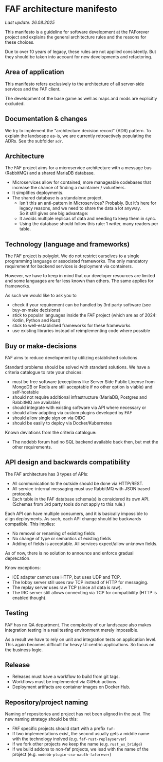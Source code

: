 # FAF architecture manifesto
_Last update: 26.08.2025_


This manifesto is a guideline for software development at the FAForever project and explains the general architecture rules and the reasons for these choices.

Due to over 10 years of legacy, these rules are not applied consistently. But they should be taken into account for new developments and refactoring.


## Area of application
This manifesto refers exclusively to the architecture of all server-side services and the FAF client.

The development of the base game as well as maps and mods are explicitly excluded.

## Documentation & changes

We try to implement the "architecture decision record" (ADR) pattern. To explain the landscape as-is, we are currently retroactively populating the ADRs. See the subfolder `adr`.


## Architecture
The FAF project aims for a microservice architecture with a message bus (RabbitMQ) and a shared MariaDB database.

* Microservices allow for contained, more manageable codebases that increase the chance of finding a maintainer / volunteers.
* It simplifies deployments.
* The shared database is a standalone project.
    * Isn't this an anti-pattern in Microservices? Probably. But it's here for legacy reasons, and we need to share the data a lot anyway. \
      So it still gives one big advantage:
    * It avoids multiple replicas of data and needing to keep them in sync.
    * Using the database should follow this rule: 1 writer, many readers per table.


## Technology (language and frameworks)
The FAF project is polyglot. We do not restrict ourselves to a single programming language or associated frameworks. The only mandatory requirement for backend services is deployment via containers.

However, we have to keep in mind that our developer resources are limited and some languages are far less known than others. The same applies for frameworks.

As such we would like to ask you to
* check if your requirement can be handled by 3rd party software (see buy-or-make decisions)
* stick to popular languages inside the FAF project (which are as of 2024: Kotlin, Python and Rust)
* stick to well-established frameworks for these frameworks
* use existing libraries instead of reimplementing code where possible


## Buy or make-decisions

FAF aims to reduce development by utilizing established solutions.

Standard problems should be solved with standard solutions. We have a criteria catalogue to rate your choices:

* must be free software (exceptions like Server Side Public License from MongoDB or Redis are still acceptable if no other option is viable) and self-hostable
* should not require additional infrastructure (MariaDB, Postgres and RabbitMQ are available)
* should integrate with existing software via API where necessary or
* should allow adapting via custom plugins developed by FAF
* should allow single sign on via OIDC
* should be easily to deploy via Docker/Kubernetes

Known deviations from the criteria catalogue:
* The nodebb forum had no SQL backend available back then, but met the other requirements.

## API design and backwards compatibility

The FAF architecture has 3 types of APIs:

* All communication to the outside should be done via HTTP/REST.
* All service-internal messaging must use RabbitMQ with JSON based protocols.
* Each table in the FAF database schema(s) is considered its own API. (Schemas from 3rd party tools do not apply to this rule.)

Each API can have multiple consumers, and it is basically impossible to align deployments. As such, each API change should be backwards compatible. This implies:
* No removal or renaming of existing fields
* No change of type or semantics of existing fields
* Adding of fields is acceptable. All services expect/allow unknown fields.

As of now, there is no solution to announce and enforce gradual deprecation.

Know exceptions:
* ICE adapter cannot use HTTP, but uses UDP and TCP.
* The lobby server still uses raw TCP instead of HTTP for messaging.
* The replay server uses raw TCP (since all data is raw).
* The IRC server still allows connecting via TCP for compatibility (HTTP is enabled though).


## Testing
FAF has no QA department. The complexity of our landscape also makes integration testing in a real testing environment merely impossible.

As a result we have to rely on unit and integration tests on application level. This again becomes difficult for heavy UI centric applications. So focus on the business logic.


## Release

* Releases must have a workflow to build from git tags.
* Workflows must be implemented via GitHub actions.
* Deployment artifacts are container images on Docker Hub.

## Repository/project naming

Naming of repositories and project has not been aligned in the past. The new naming strategy should be this:

* FAF specific projects should start with a prefix `faf-`
* If two implementations exist, the second usually gets a middle name with the technology inolved (e.g. `faf-rust-replayserver`) 
* If we fork other projects we keep the name (e.g. `rust_ws_bridge`)
* If we build addons to non-faf projects, we lead with the name of the project (e.g. `nodebb-plugin-sso-oauth-faforever`)